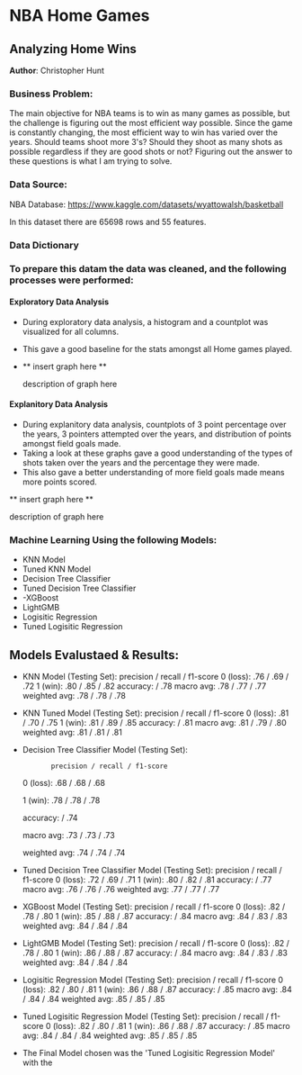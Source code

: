 # NBA Home Games
## Analyzing Home Wins

**Author**: Christopher Hunt

### Business Problem:

The main objective for NBA teams is to win as many games as possible, but the challenge is figuring out the most efficient way possible. Since the game is constantly changing, the most efficient way to win has varied over the years. Should teams shoot more 3's? Should they shoot as many shots as possible regardless if they are good shots or not? Figuring out the answer to these questions is what I am trying to solve.

### Data Source:

NBA Database: https://www.kaggle.com/datasets/wyattowalsh/basketball

In this dataset there are 65698 rows and 55 features.

### Data Dictionary


### To prepare this datam the data was cleaned, and the following processes were performed:

#### Exploratory Data Analysis

- During exploratory data analysis, a histogram and a countplot was visualized for all columns.
- This gave a good baseline for the stats amongst all Home games played.

- ** insert graph here **

  description of graph here

#### Explanitory Data Analysis

- During explanitory data analysis, countplots of 3 point percentage over the years, 3 pointers attempted over the years, and distribution of points amongst field goals made.
- Taking a look at these graphs gave a good understanding of the types of shots taken over the years and the percentage they were made.
- This also gave a better understanding of more field goals made means more points scored.

** insert graph here **

description of graph here

### Machine Learning Using the following Models:
  - KNN Model
  - Tuned KNN Model
  - Decision Tree Classifier
  - Tuned Decision Tree Classifier
  - -XGBoost
  - LightGMB
  - Logisitic Regression
  - Tuned Logisitic Regression

## Models Evalustaed & Results:
  - KNN Model (Testing Set):
               precision / recall / f1-score
    0 (loss):     .76    /   .69   /   .72
    1 (win):      .80    /   .85   /   .82
    accuracy:                      /   .78
    macro avg:    .78    /   .77   /   .77
    weighted avg: .78    /   .78   /   .78
  
  - KNN Tuned Model (Testing Set):
               precision / recall / f1-score
    0 (loss):     .81    /   .70   /   .75
    1 (win):      .81    /   .89   /   .85
    accuracy:                      /   .81
    macro avg:    .81    /   .79   /   .80
    weighted avg: .81    /   .81   /   .81

  - Decision Tree Classifier Model (Testing Set):
    
               precision / recall / f1-score
    
    0 (loss):     .68    /   .68   /   .68
    
    1 (win):      .78    /   .78   /   .78
    
    accuracy:                      /   .74
    
    macro avg:    .73    /   .73   /   .73
    
    weighted avg: .74    /   .74   /   .74

  - Tuned Decision Tree Classifier Model (Testing Set):
               precision / recall / f1-score
    0 (loss):     .72    /   .69   /   .71
    1 (win):      .80    /   .82   /   .81
    accuracy:                      /   .77
    macro avg:    .76    /   .76   /   .76
    weighted avg: .77    /   .77   /   .77

  - XGBoost Model (Testing Set):
               precision / recall / f1-score
    0 (loss):     .82    /   .78   /   .80
    1 (win):      .85    /   .88   /   .87
    accuracy:                      /   .84
    macro avg:    .84    /   .83   /   .83
    weighted avg: .84    /   .84   /   .84

  - LightGMB Model (Testing Set):
               precision / recall / f1-score
    0 (loss):     .82    /   .78   /   .80
    1 (win):      .86    /   .88   /   .87
    accuracy:                      /   .84
    macro avg:    .84    /   .83   /   .83
    weighted avg: .84    /   .84   /   .84

  - Logisitic Regression Model (Testing Set):
               precision / recall / f1-score
    0 (loss):     .82    /   .80   /   .81
    1 (win):      .86    /   .88   /   .87
    accuracy:                      /   .85
    macro avg:    .84    /   .84   /   .84
    weighted avg: .85    /   .85   /   .85

  - Tuned Logisitic Regression Model (Testing Set):
               precision / recall / f1-score
    0 (loss):     .82    /   .80   /   .81
    1 (win):      .86    /   .88   /   .87
    accuracy:                      /   .85
    macro avg:    .84    /   .84   /   .84
    weighted avg: .85    /   .85   /   .85

- The Final Model chosen was the 'Tuned Logisitic Regression Model' with the 
